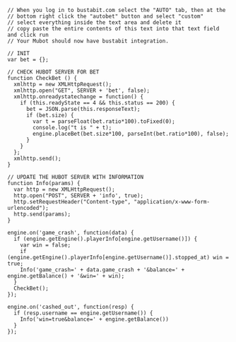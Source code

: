     // When you log in to bustabit.com select the "AUTO" tab, then at the
    // bottom right click the "autobet" button and select "custom"
    // select everything inside the text area and delete it
    // copy paste the entire contents of this text into that text field and click run
    // Your Mubot should now have bustabit integration.

    // INIT
    var bet = {};

    // CHECK HUBOT SERVER FOR BET
    function CheckBet () {
      xmlhttp = new XMLHttpRequest();
      xmlhttp.open("GET", SERVER + 'bet', false);
      xmlhttp.onreadystatechange = function() {
        if (this.readyState == 4 && this.status == 200) {
          bet = JSON.parse(this.responseText);
          if (bet.size) {
            var t = parseFloat(bet.ratio*100).toFixed(0);
            console.log("t is " + t);
            engine.placeBet(bet.size*100, parseInt(bet.ratio*100), false);
          }
        }
      };
      xmlhttp.send();
    }

    // UPDATE THE HUBOT SERVER WITH INFORMATION
    function Info(params) {
      var http = new XMLHttpRequest();
      http.open("POST", SERVER + 'info', true);
      http.setRequestHeader("Content-type", "application/x-www-form-urlencoded");
      http.send(params);
    }

    engine.on('game_crash', function(data) {
      if (engine.getEngine().playerInfo[engine.getUsername()]) {
        var win = false;
        if (engine.getEngine().playerInfo[engine.getUsername()].stopped_at) win = true;
        Info('game_crash=' + data.game_crash + '&balance=' + engine.getBalance() + '&win=' + win);
      }
      CheckBet();
    });

    engine.on('cashed_out', function(resp) {
      if (resp.username == engine.getUsername()) {
        Info('win=true&balance=' + engine.getBalance())
      }
    });
